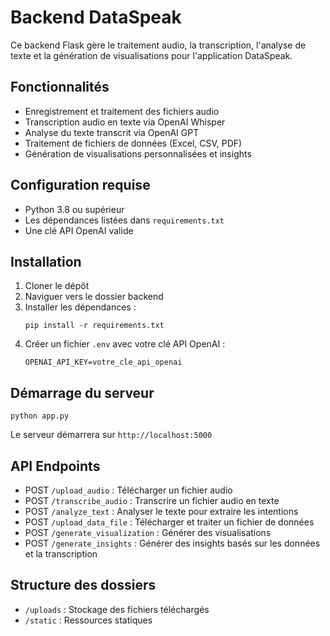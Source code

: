 # Backend DataSpeak

Ce backend Flask gère le traitement audio, la transcription, l'analyse de texte et la génération de visualisations pour l'application DataSpeak.

## Fonctionnalités

- Enregistrement et traitement des fichiers audio
- Transcription audio en texte via OpenAI Whisper
- Analyse du texte transcrit via OpenAI GPT
- Traitement de fichiers de données (Excel, CSV, PDF)
- Génération de visualisations personnalisées et insights

## Configuration requise

- Python 3.8 ou supérieur
- Les dépendances listées dans `requirements.txt`
- Une clé API OpenAI valide

## Installation

1. Cloner le dépôt
2. Naviguer vers le dossier backend
3. Installer les dépendances :
   ```
   pip install -r requirements.txt
   ```
4. Créer un fichier `.env` avec votre clé API OpenAI :
   ```
   OPENAI_API_KEY=votre_cle_api_openai
   ```

## Démarrage du serveur

```
python app.py
```

Le serveur démarrera sur `http://localhost:5000`

## API Endpoints

- POST `/upload_audio` : Télécharger un fichier audio
- POST `/transcribe_audio` : Transcrire un fichier audio en texte
- POST `/analyze_text` : Analyser le texte pour extraire les intentions
- POST `/upload_data_file` : Télécharger et traiter un fichier de données
- POST `/generate_visualization` : Générer des visualisations
- POST `/generate_insights` : Générer des insights basés sur les données et la transcription

## Structure des dossiers

- `/uploads` : Stockage des fichiers téléchargés
- `/static` : Ressources statiques 